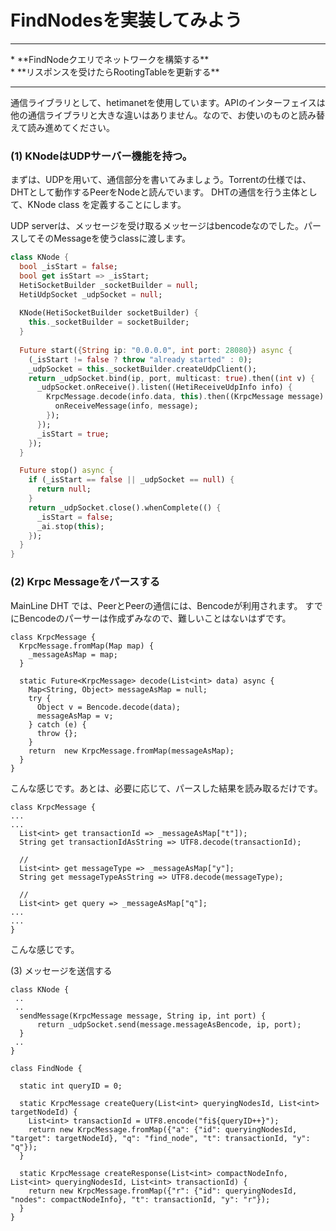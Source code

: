 # FindNodesを実装してみよう
<hr>
* **FindNodeクエリでネットワークを構築する**
<br>
* **リスポンスを受けたらRootingTableを更新する**
<br>
<hr>


通信ライブラリとして、hetimanetを使用しています。APIのインターフェイスは他の通信ライブラリと大きな違いはありません。なので、お使いのものと読み替えて読み進めてください。


### (1) KNodeはUDPサーバー機能を持つ。

まずは、UDPを用いて、通信部分を書いてみましょう。Torrentの仕様では、DHTとして動作するPeerをNodeと読んでいます。
DHTの通信を行う主体として、KNode class を定義することにします。

UDP serverは、メッセージを受け取るメッセージはbencodeなのでした。パースしてそのMessageを使うclassに渡します。

```dart
class KNode {
  bool _isStart = false;
  bool get isStart => _isStart;
  HetiSocketBuilder _socketBuilder = null;
  HetiUdpSocket _udpSocket = null;
 
  KNode(HetiSocketBuilder socketBuilder) {
    this._socketBuilder = socketBuilder;
  }
  
  Future start({String ip: "0.0.0.0", int port: 28080}) async {
    (_isStart != false ? throw "already started" : 0);
    _udpSocket = this._socketBuilder.createUdpClient();
    return _udpSocket.bind(ip, port, multicast: true).then((int v) {
      _udpSocket.onReceive().listen((HetiReceiveUdpInfo info) {
        KrpcMessage.decode(info.data, this).then((KrpcMessage message) {
          onReceiveMessage(info, message);
        });
      });
      _isStart = true;
    });
  }

  Future stop() async {
    if (_isStart == false || _udpSocket == null) {
      return null;
    }
    return _udpSocket.close().whenComplete(() {
      _isStart = false;
      _ai.stop(this);
    });
  }
}
```

### (2) Krpc Messageをパースする

MainLine DHT では、PeerとPeerの通信には、Bencodeが利用されます。
すでにBencodeのパーサーは作成ずみなので、難しいことはないはずです。

```
class KrpcMessage {
  KrpcMessage.fromMap(Map map) {
    _messageAsMap = map;
  }

  static Future<KrpcMessage> decode(List<int> data) async {
    Map<String, Object> messageAsMap = null;
    try {
      Object v = Bencode.decode(data);
      messageAsMap = v;
    } catch (e) {
      throw {};
    }
    return  new KrpcMessage.fromMap(messageAsMap);
  }
}
```
こんな感じです。あとは、必要に応じて、パースした結果を読み取るだけです。

````
class KrpcMessage {
...
...
  List<int> get transactionId => _messageAsMap["t"]);
  String get transactionIdAsString => UTF8.decode(transactionId);

  //
  List<int> get messageType => _messageAsMap["y"];
  String get messageTypeAsString => UTF8.decode(messageType);

  //
  List<int> get query => _messageAsMap["q"];
...
...
}
````
こんな感じです。

(3) メッセージを送信する

```
class KNode {
 ..
 ..
  sendMessage(KrpcMessage message, String ip, int port) {
      return _udpSocket.send(message.messageAsBencode, ip, port);
  }
 ..
}

class FindNode {

  static int queryID = 0;

  static KrpcMessage createQuery(List<int> queryingNodesId, List<int> targetNodeId) {
    List<int> transactionId = UTF8.encode("fi${queryID++}");
    return new KrpcMessage.fromMap({"a": {"id": queryingNodesId, "target": targetNodeId}, "q": "find_node", "t": transactionId, "y": "q"});
  }

  static KrpcMessage createResponse(List<int> compactNodeInfo, List<int> queryingNodesId, List<int> transactionId) {
    return new KrpcMessage.fromMap({"r": {"id": queryingNodesId, "nodes": compactNodeInfo}, "t": transactionId, "y": "r"});
  }
}
```



